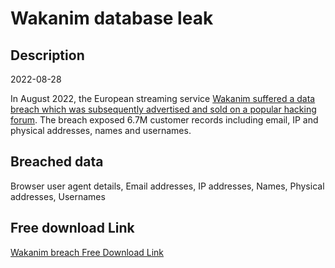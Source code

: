 # Wakanim database leak

## Description

2022-08-28

In August 2022, the European streaming service <a href="https://www.animenewsnetwork.com/news/2022-09-07/wakanim-streaming-service-delays-content-after-possible-data-breach/.189234" target="_blank" rel="noopener">Wakanim suffered a data breach which was subsequently advertised and sold on a popular hacking forum</a>. The breach exposed 6.7M customer records including email, IP and physical addresses, names and usernames.

## Breached data

Browser user agent details, Email addresses, IP addresses, Names, Physical addresses, Usernames

## Free download Link

[Wakanim breach Free Download Link](https://tinyurl.com/2b2k277t)